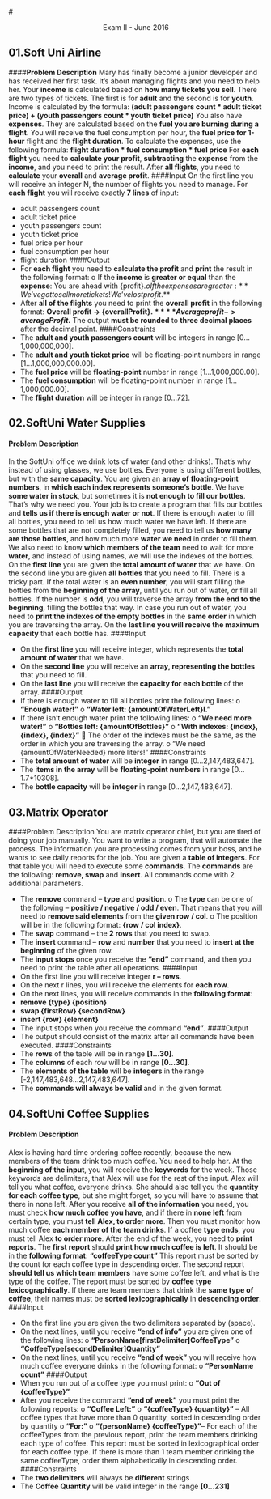 #<p align="center"> Exam II - June 2016 <p>

## 01.Soft Uni Airline
####**Problem Description**
Mary has finally become a junior developer and has received her first task. It’s about managing flights and you need to help her.
Your **income** is calculated based on **how many tickets you sell**. There are two types of tickets. The first is for **adult** and the second is for **youth**. Income is calculated by the formula: 
**(adult passengers count * adult ticket price) + (youth passengers count * youth ticket price)**
You also have **expenses**. They are calculated based on the **fuel you are burning during a flight**. You will receive the fuel consumption per hour, the **fuel price for 1-hour** flight and the **flight duration**. To calculate the expenses, use the following formula:
**flight duration * fuel consumption * fuel price**
For **each flight** you need to **calculate your profit**, **subtracting** the **expense** from the **income**, and you need to print the result. After **all flights**, you need to **calculate** your **overall** and **average profit**.
####Input
On the first line you will receive an integer N, the number of flights you need to manage. For **each flight** you will receive exactly **7 lines** of input:
- adult passengers count
- adult ticket price 
- youth passengers count  
- youth ticket price 
- fuel price per hour
- fuel consumption per hour
- flight duration
####Output
- For **each flight** you need to **calculate the profit** and **print** the result in the following format:
o	If the **income** is **greater or equal** than the **expense**:
You are ahead with {profit}$.
o	If the expenses are greater:
**We’ve got to sell more tickets! We’ve lost {profit}$.**
- After **all of the flights** you need to print the **overall profit** in the following format:
**Overall profit -> {overallProfit}$.**
**Average profit -> {averageProfit}$.**
The output **must be rounded** to **three decimal places** after the decimal point.
####Constraints
- The **adult and youth passengers count** will be integers in range [0…1,000,000,000].
- The **adult and youth ticket price** will be floating-point numbers in range [1…1,000,000,000.00].
- The **fuel price** will be **floating-point** number in range [1…1,000,000.00].
- The **fuel consumption** will be floating-point number in range [1…1,000,000.00].
- The **flight duration** will be integer in range [0…72].

## 02.SoftUni Water Supplies
#### Problem Description
In the SoftUni office we drink lots of water (and other drinks). That’s why instead of using glasses, we use bottles.
Everyone is using different bottles, but with the **same capacity**. You are given an **array of floating-point numbers**, in **which each index represents someone’s bottle**.
We have **some water in stock**, but sometimes it is **not enough to fill our bottles**. That’s why we need you. Your job is to create a program that fills our bottles and **tells us if there is enough water or not**. If there is enough water to fill all bottles, you need to tell us how much water we have left. If there are some bottles that are not completely filled, you need to tell us **how many are those bottles**, and how much more **water we need** in order to fill them. We also need to know **which members of the team** need to wait for more **water**, and instead of using names, we will use the indexes of the bottles.
On the **first line** you are given the **total amount of water** that we have. On the second line you are given **all bottles** that you need to fill. There is a tricky part. If the total water is an **even number**, you will start filling the bottles from the **beginning of the array**, until you run out of water, or fill all bottles. If the number is **odd**, you will traverse the array **from the end to the beginning**, filling the bottles that way. In case you run out of water, you need to **print the indexes of the empty bottles** in the **same order** in which you are traversing the array. On the **last line you will receive the maximum capacity** that each bottle has.
####Input
- On the **first line** you will receive integer, which represents the **total amount of water** that we have.
- On the **second line** you will receive an **array, representing the bottles** that you need to fill.
- On the **last line** you will receive the **capacity for each bottle** of the array.
####Output
- If there is enough water to fill all bottles print the following lines:
o	**“Enough water!”**
o	**“Water left: {amountOfWaterLeft}l.”**
- If there isn’t enough water print the following lines:
o	**“We need more water!”**
o	**“Bottles left: {amountOfBottles}”**
o	**“With indexes: {index}, {index}, {index}”**
	The order of the indexes must be the same, as the order in which you are traversing the array.
o	“We need {amountOfWaterNeeded} more liters!”
####Constraints
- The **total amount of water** will be **integer** in range [0…2,147,483,647].
- The i**tems in the array** will be **floating-point numbers** in range [0…1.7*10308].
- The **bottle capacity** will be **integer** in range [0…2,147,483,647].

## 03.Matrix Operator
####Problem Description
You are matrix operator chief, but you are tired of doing your job manually. You want to write a program, that will automate the process. The information you are processing comes from your boss, and he wants to see daily reports for the job.
You are given a **table of integers**. For that table you will need to execute some **commands**.
The **commands** are the following: **remove, swap** and **insert**. All commands come with 2 additional parameters. 
- The **remove** command – **type** and **position**.
o	The **type** can be one of the following – **positive / negative / odd / even**. That means that you will need to **remove said elements** from the **given row / col**.
o	The position will be in the following format: **{row / col index}**.
- The **swap** command – the **2 rows** that you need to swap.
- The **insert** command – **row** and **number** that you need to **insert at the beginning** of the given row.
- The **input stops** once you receive the **“end”** command, and then you need to print the table after all operations.
####Input
- On the first line you will receive integer **r – rows**.
- On the next r lines, you will receive the elements for **each row**.
- On the next lines, you will receive commands in the **following format**:
- **remove {type} {position}**
- **swap {firstRow} {secondRow}**
- **insert {row} {element}**
- The input stops when you receive the command **“end”**.
####Output
- The output should consist of the matrix after all commands have been executed.
####Constraints
- The **rows** of the table will be in range **[1…30]**.
- The **columns** of each row will be in range **[0…30]**.
- The **elements of the table** will be **integers** in the range [-2,147,483,648…2,147,483,647].
- The **commands will always be valid** and in the given format.

## 04.SoftUni Coffee Supplies
#### Problem Description
Alex is having hard time ordering coffee recently, because the new members of the team drink too much coffee. You need to help her. At the **beginning of the input**, you will receive the **keywords** for the week. Those keywords are delimiters, that Alex will use for the rest of the input. Alex will tell you what coffee, everyone drinks. She should also tell you the **quantity for each coffee type**, but she might forget, so you will have to assume that there in none left.
After you receive **all of the information** you need, you must check **how much coffee you have**, and if there in **none left** from certain type, you must **tell Alex, to order more**. Then you must monitor how much coffee **each member of the team drinks**. If a coffee **type ends**, you must tell Alex **to order more**. After the end of the week, you need to **print reports**. The **first report** should **print how much coffee is left**. It should be in the **following format**: 
**“coffeeType count”**
This report must be sorted by the count for each coffee type in descending order.
The second report **should tell us which team members** have some coffee left, and what is the type of the coffee. The report must be sorted by **coffee type lexicographically**. If there are team members that drink the **same type of coffee**, their names must be **sorted lexicographically** in **descending order**.
####Input
- On the first line you are given the two delimiters separated by (space).
- On the next lines, until you receive **“end of info”** you are given one of the following lines:
o	**“PersonName[firstDelimiter]CoffeeType”**
o	**“CoffeeType[secondDelimiter]Quantity”**
- On the next lines, until you receive **“end of week”** you will receive how much coffee everyone drinks in the following format:
o	**“PersonName count”**
####Output
- When you run out of a coffee type you must print:
o	**“Out of {coffeeType}”**
- After you receive the command **“end of week”** you must print the following reports:
o	**“Coffee Left:”**
o	**“{coffeeType} {quantity}”** – All coffee types that have more than 0 quantity, sorted in descending order by quantity
o	**“For:”**
o	**“{personName} {coffeeType}”**– For each of the coffeeTypes from the previous report, print the team members drinking each type of coffee. This report must be sorted in lexicographical order for each coffee type. If there is more than 1 team member drinking the same coffeeType, order them alphabetically in descending order.
####Constraints
- The **two delimiters** will always be **different** strings
- The **Coffee Quantity** will be valid integer in the range **[0...231]**
